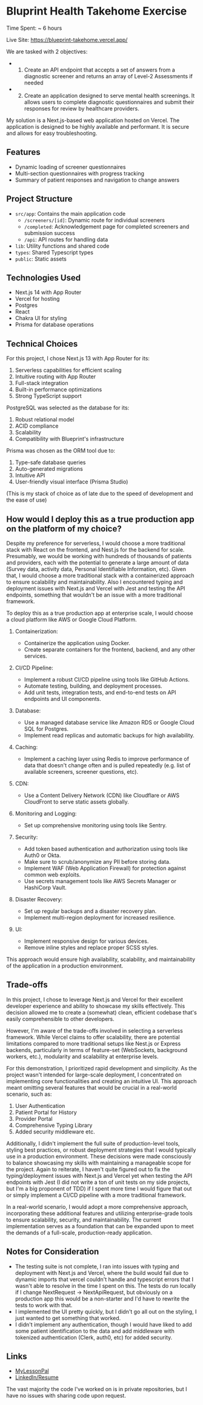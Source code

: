# Bluprint Health Takehome Exercise

Time Spent: ~ 6 hours

Live Site: https://blueprint-takehome.vercel.app/

We are tasked with 2 objectives:

- 1. Create an API endpoint that accepts a set of answers from a diagnostic screener and returns an array of Level-2 Assessments if needed
- 2. Create an application designed to serve mental health screenings. It allows users to complete diagnostic questionnaires and submit their responses for review by healthcare providers.

My solution is a Next.js-based web application hosted on Vercel. The application is designed to be highly available and performant. It is secure and allows for easy troubleshooting.

## Features

- Dynamic loading of screener questionnaires
- Multi-section questionnaires with progress tracking
- Summary of patient responses and navigation to change answers

## Project Structure

- `src/app`: Contains the main application code
  - `/screeners/[id]`: Dynamic route for individual screeners
  - `/completed`: Acknowledgement page for completed screeners and submission success
  - `/api`: API routes for handling data
- `lib`: Utility functions and shared code
- `types`: Shared Typescript types
- `public`: Static assets

## Technologies Used

- Next.js 14 with App Router
- Vercel for hosting
- Postgres
- React
- Chakra UI for styling
- Prisma for database operations

## Technical Choices

For this project, I chose Next.js 13 with App Router for its:

1. Serverless capabilities for efficient scaling
2. Intuitive routing with App Router
3. Full-stack integration
4. Built-in performance optimizations
5. Strong TypeScript support

PostgreSQL was selected as the database for its:

1. Robust relational model
2. ACID compliance
3. Scalability
4. Compatibility with Blueprint's infrastructure

Prisma was chosen as the ORM tool due to:

1. Type-safe database queries
2. Auto-generated migrations
3. Intuitive API
4. User-friendly visual interface (Prisma Studio)

(This is my stack of choice as of late due to the speed of development and the ease of use)

## How would I deploy this as a true production app on the platform of my choice?

Despite my preference for serverless, I would choose a more traditional stack with React on the frontend, and Nest.js for the backend for scale. Presumably, we would be working with hundreds of thousands of patients and providers, each with the potential to generate a large amount of data (Survey data, activity data, Personal Identifiable Information, etc). Given that, I would choose a more traditional stack with a containerized approach to ensure scalability and maintainability. Also I encountered typing and deployment issues with Next.js and Vercel with Jest and testing the API endpoints, something that wouldn't be an issue with a more traditional framework.

To deploy this as a true production app at enterprise scale, I would choose a cloud platform like AWS or Google Cloud Platform.

1. Containerization:

   - Containerize the application using Docker.
   - Create separate containers for the frontend, backend, and any other services.

2. CI/CD Pipeline:

   - Implement a robust CI/CD pipeline using tools like GitHub Actions.
   - Automate testing, building, and deployment processes.
   - Add unit tests, integration tests, and end-to-end tests on API endpoints and UI components.

3. Database:

   - Use a managed database service like Amazon RDS or Google Cloud SQL for Postgres.
   - Implement read replicas and automatic backups for high availability.

4. Caching:

   - Implement a caching layer using Redis to improve performance of data that doesn't change often and is pulled repeatedly (e.g. list of available screeners, screener questions, etc).

5. CDN:

   - Use a Content Delivery Network (CDN) like Cloudflare or AWS CloudFront to serve static assets globally.

6. Monitoring and Logging:

   - Set up comprehensive monitoring using tools like Sentry.

7. Security:

   - Add token based authentication and authorization using tools like Auth0 or Okta.
   - Make sure to scrub/anonymize any PII before storing data.
   - Implement WAF (Web Application Firewall) for protection against common web exploits.
   - Use secrets management tools like AWS Secrets Manager or HashiCorp Vault.

8. Disaster Recovery:

   - Set up regular backups and a disaster recovery plan.
   - Implement multi-region deployment for increased resilience.

9. UI:
   - Implement responsive design for various devices.
   - Remove inline styles and replace proper SCSS styles.

This approach would ensure high availability, scalability, and maintainability of the application in a production environment.

## Trade-offs

In this project, I chose to leverage Next.js and Vercel for their excellent developer experience and ability to showcase my skills effectively. This decision allowed me to create a (somewhat) clean, efficient codebase that's easily comprehensible to other developers.

However, I'm aware of the trade-offs involved in selecting a serverless framework. While Vercel claims to offer scalability, there are potential limitations compared to more traditional setups like Nest.js or Express backends, particularly in terms of feature-set (WebSockets, background workers, etc.), modularity and scalability at enterprise levels.

For this demonstration, I prioritized rapid development and simplicity. As the project wasn't intended for large-scale deployment, I concentrated on implementing core functionalities and creating an intuitive UI. This approach meant omitting several features that would be crucial in a real-world scenario, such as:

1. User Authentication
2. Patient Portal for History
3. Provider Portal
4. Comprehensive Typing Library
5. Added security middleware
   etc.

Additionally, I didn't implement the full suite of production-level tools, styling best practices, or robust deployment strategies that I would typically use in a production environment. These decisions were made consciously to balance showcasing my skills with maintaining a manageable scope for the project. Again to reiterate, I haven't quite figured out to fix the typing/deployment issues with Next.js and Vercel yet when testing the API endpoints with Jest (I did not write a ton of unit tests on my side projects, but I'm a big proponent of TDD) if I spent more time I would figure that out or simply implement a CI/CD pipeline with a more traditional framework.

In a real-world scenario, I would adopt a more comprehensive approach, incorporating these additional features and utilizing enterprise-grade tools to ensure scalability, security, and maintainability. The current implementation serves as a foundation that can be expanded upon to meet the demands of a full-scale, production-ready application.

## Notes for Consideration

- The testing suite is not complete, I ran into issues with typing and deployment with Next.js and Vercel, where the build would fail due to dynamic imports that vercel couldn't handle and typescript errors that I wasn't able to resolve in the time I spent on this. The tests do run locally if I change NextRequest -> NextApiRequest, but obviously on a production app this would be a non-starter and I'd have to rewrite the tests to work with that.
- I implemented the UI pretty quickly, but I didn't go all out on the styling, I just wanted to get something that worked.
- I didn't implement any authentication, though I would have liked to add some patient identification to the data and add middleware with tokenized authentication (Clerk, auth0, etc) for added security.

## Links

- [MyLessonPal](https://github.com/bvergara87/MyLessonPal)
- [LinkedIn/Resume](https://www.linkedin.com/in/bryant-vergara/)

The vast majority the code I've worked on is in private repositories, but I have no issues with sharing code upon request.
